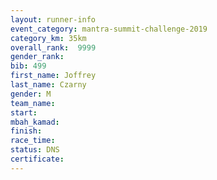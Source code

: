 ```yaml
---
layout: runner-info 
event_category: mantra-summit-challenge-2019 
category_km: 35km 
overall_rank:  9999
gender_rank: 
bib: 499
first_name: Joffrey
last_name: Czarny
gender: M
team_name: 
start: 
mbah_kamad: 
finish: 
race_time: 
status: DNS
certificate: 
---
```

